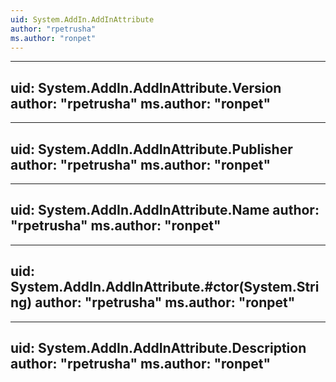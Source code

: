 ```yaml
---
uid: System.AddIn.AddInAttribute
author: "rpetrusha"
ms.author: "ronpet"
---
```


---
uid: System.AddIn.AddInAttribute.Version
author: "rpetrusha"
ms.author: "ronpet"
---

---
uid: System.AddIn.AddInAttribute.Publisher
author: "rpetrusha"
ms.author: "ronpet"
---

---
uid: System.AddIn.AddInAttribute.Name
author: "rpetrusha"
ms.author: "ronpet"
---

---
uid: System.AddIn.AddInAttribute.#ctor(System.String)
author: "rpetrusha"
ms.author: "ronpet"
---

---
uid: System.AddIn.AddInAttribute.Description
author: "rpetrusha"
ms.author: "ronpet"
---
